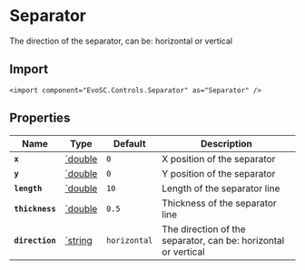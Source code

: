 # Separator
The direction of the separator, can be: horizontal or vertical

## Import
```xml:no-line-numbers
<import component="EvoSC.Controls.Separator" as="Separator" />
```

## Properties
| Name | Type | Default | Description |
|------|------|---------|-------------|
| **`x`** | [`double](#) | `0` | X position of the separator |
| **`y`** | [`double](#) | `0` | Y position of the separator |
| **`length`** | [`double](#) | `10` | Length of the separator line |
| **`thickness`** | [`double](#) | `0.5` | Thickness of the separator line |
| **`direction`** | [`string](#) | `horizontal` | The direction of the separator, can be: horizontal or vertical |
